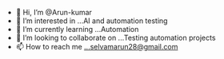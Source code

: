 - 👋 Hi, I’m @Arun-kumar
- 👀 I’m interested in ...AI and automation testing
- 🌱 I’m currently learning ...Automation
- 💞️ I’m looking to collaborate on ...Testing automation projects
- 📫 How to reach me ...selvamarun28@gmail.com

<!---
Arun-kumar-github/Arun-kumar-github is a ✨ special ✨ repository because its `README.md` (this file) appears on your GitHub profile.
You can click the Preview link to take a look at your changes.
--->
